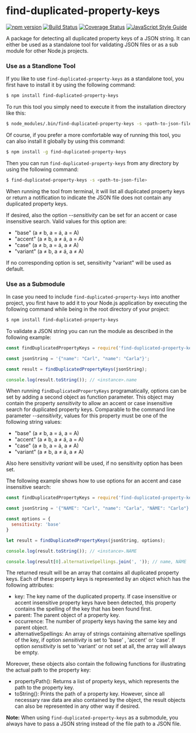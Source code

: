 # find-duplicated-property-keys

 [![npm version](https://badge.fury.io/js/find-duplicated-property-keys.svg)](https://badge.fury.io/js/find-duplicated-property-keys)
 [![Build Status](https://travis-ci.org/SebastianG77/find-duplicated-property-keys.svg?branch=master)](https://travis-ci.org/SebastianG77/find-duplicated-property-keys) 
 [![Coverage Status](https://coveralls.io/repos/github/SebastianG77/find-duplicated-property-keys/badge.svg?branch=master)](https://coveralls.io/github/SebastianG77/find-duplicated-property-keys?branch=master)
 [![JavaScript Style Guide](https://img.shields.io/badge/code_style-standard-brightgreen.svg)](https://standardjs.com)

A package for detecting all duplicated property keys of a JSON string. It can either be used as a standalone tool for validating JSON files or as a sub module for other Node.js projects.


### Use as a Standlone Tool

If you like to use `find-duplicated-property-keys` as a standalone tool, you first have to install it by using the following command:

```bash
$ npm install find-duplicated-property-keys
```

To run this tool you simply need to execute it from the installation directory like this:

```bash
$ node_modules/.bin/find-duplicated-property-keys -s <path-to-json-file>
```

Of course, if you prefer a more comfortable way of running this tool, you can also install it globally by using this command:

```bash
$ npm install -g find-duplicated-property-keys
```

Then you can run `find-duplicated-property-keys` from any directory by using the following command:

```bash
$ find-duplicated-property-keys -s <path-to-json-file>
```

When running the tool from terminal, it will list all duplicated property keys or return a notification to indicate the JSON file does not contain any duplicated property keys.

If desired, also the option *--sensitivity* can be set for an accent or case insensitive search. Valid values for this option are:

* "base" (a ≠ b, a = á, a = A)
* "accent" (a ≠ b, a ≠ á, a = A)
* "case" (a ≠ b, a = á, a ≠ A)
* "variant" (a ≠ b, a ≠ á, a ≠ A)

If no corresponding option is set, sensitivity "variant" will be used as default.

### Use as a Submodule

In case you need to include `find-duplicated-property-keys` into another project, you first have to add it to your Node.js application by executing the following command while being in the root directory of your project:

```bash
$ npm install find-duplicated-property-keys
```

To validate a JSON string you can run the module as described in the following example:

```javascript
const findDuplicatedPropertyKeys = require('find-duplicated-property-keys');

const jsonString = '{"name": "Carl", "name": "Carla"}';

const result = findDuplicatedPropertyKeys(jsonString);

console.log(result.toString()); // <instance>.name
```

When running `findDuplicatedPropertyKeys` programatically, options can be set by adding a second object as function parameter. This object may contain the property *sensitivity* to allow an accent or case insensitive search for duplicated property keys. Comparable to the command line parameter *--sensitivity*, values for this property must be one of the following string values:

* "base" (a ≠ b, a = á, a = A)
* "accent" (a ≠ b, a ≠ á, a = A)
* "case" (a ≠ b, a = á, a ≠ A)
* "variant" (a ≠ b, a ≠ á, a ≠ A)

Also here sensitivity *variant* will be used, if no sensitivity option has been set.

The following example shows how to use options for an accent and case insensitive search: 

```javascript
const findDuplicatedPropertyKeys = require('find-duplicated-property-keys');

const jsonString = '{"NAME": "Carl", "name": "Carla", "NÀME": "Carlo"}';

const options = {
  sensitivity: 'base'
}

let result = findDuplicatedPropertyKeys(jsonString, options);

console.log(result.toString()); // <instance>.NAME

console.log(result[0].alternativeSpellings.join(', ')); // name, NÀME
```

The returned result will be an array that contains all duplicated property keys. Each of these property keys is represented by an object which has the following attributes:

- key: The key name of the duplicated property. If case insensitive or accent insensitive property keys have been detected, this property contains the spelling of the key that has been found first.
- parent: The parent object of a property key.
- occurrence: The number of property keys having the same key and parent object.
- alternativeSpellings: An array of strings containing alternative spellings of the key, if option *sensitivity* is set to 'base' , 'accent' or 'case'. If option *sensitivity* is set to 'variant' or not set at all, the array will always be empty.

Moreover, these objects also contain the following functions for illustrating the actual path to the property key:

- propertyPath(): Returns a list of property keys, which represents the path to the property key.
- toString(): Prints the path of a property key. However, since all necessary raw data are also contained by the object, the result objects can also be represented in any other way if desired.

**Note:** When using `find-duplicated-property-keys` as a submodule, you always have to pass a JSON string instead of the file path to a JSON file. 
